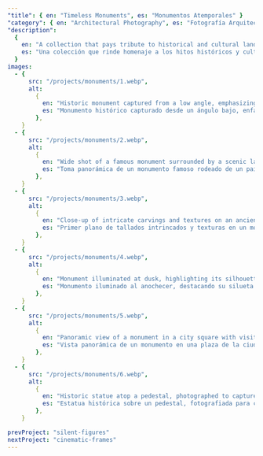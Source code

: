 ```yaml
---
"title": { en: "Timeless Monuments", es: "Monumentos Atemporales" }
"category": { en: "Architectural Photography", es: "Fotografía Arquitectónica" }
"description":
  {
    en: "A collection that pays tribute to historical and cultural landmarks, capturing their grandeur, detail, and symbolic significance. Each image highlights the artistry of architecture and the enduring presence of monuments that connect the past with the present.",
    es: "Una colección que rinde homenaje a los hitos históricos y culturales, capturando su grandeza, detalle y significado simbólico. Cada imagen resalta el arte de la arquitectura y la presencia perdurable de los monumentos que conectan el pasado con el presente.",
  }
images:
  - {
      src: "/projects/monuments/1.webp",
      alt:
        {
          en: "Historic monument captured from a low angle, emphasizing its grandeur and architectural details.",
          es: "Monumento histórico capturado desde un ángulo bajo, enfatizando su grandeza y detalles arquitectónicos.",
        },
    }
  - {
      src: "/projects/monuments/2.webp",
      alt:
        {
          en: "Wide shot of a famous monument surrounded by a scenic landscape and clear sky.",
          es: "Toma panorámica de un monumento famoso rodeado de un paisaje escénico y cielo despejado.",
        },
    }
  - {
      src: "/projects/monuments/3.webp",
      alt:
        {
          en: "Close-up of intricate carvings and textures on an ancient monument.",
          es: "Primer plano de tallados intrincados y texturas en un monumento antiguo.",
        },
    }
  - {
      src: "/projects/monuments/4.webp",
      alt:
        {
          en: "Monument illuminated at dusk, highlighting its silhouette against the evening sky.",
          es: "Monumento iluminado al anochecer, destacando su silueta contra el cielo vespertino.",
        },
    }
  - {
      src: "/projects/monuments/5.webp",
      alt:
        {
          en: "Panoramic view of a monument in a city square with visitors around.",
          es: "Vista panorámica de un monumento en una plaza de la ciudad con visitantes alrededor.",
        },
    }
  - {
      src: "/projects/monuments/6.webp",
      alt:
        {
          en: "Historic statue atop a pedestal, photographed to capture scale and craftsmanship.",
          es: "Estatua histórica sobre un pedestal, fotografiada para capturar escala y artesanía.",
        },
    }

prevProject: "silent-figures"
nextProject: "cinematic-frames"
---
```

